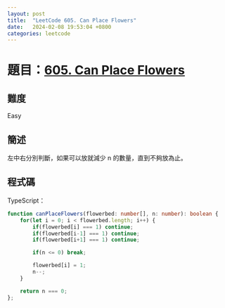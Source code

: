 ```yaml
---
layout: post
title:  "LeetCode 605. Can Place Flowers"
date:   2024-02-08 19:53:04 +0800
categories: leetcode
---
```


# 題目：[605. Can Place Flowers](https://leetcode.com/problems/can-place-flowers)

## 難度
Easy

## 簡述
左中右分別判斷，如果可以放就減少 n 的數量，直到不夠放為止。

## 程式碼
TypeScript：
```typescript
function canPlaceFlowers(flowerbed: number[], n: number): boolean {
    for(let i = 0; i < flowerbed.length; i++) {
        if(flowerbed[i] === 1) continue;
        if(flowerbed[i-1] === 1) continue;
        if(flowerbed[i+1] === 1) continue;

        if(n <= 0) break;

        flowerbed[i] = 1;
        n--;
    }

    return n === 0;
};
```
